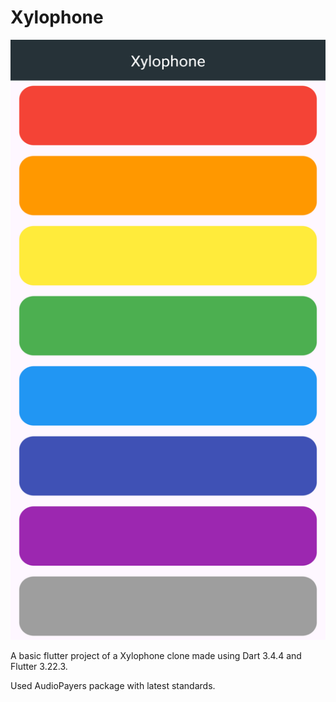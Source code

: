 # Xylophone

<img src="https://github.com/VenusWhisper/FlutterProjects2024/blob/main/xylophone/images/Screenshot_20240731-124027.png" width="540" height="960"/>

A basic flutter project of a Xylophone clone made using Dart 3.4.4 and Flutter 3.22.3.

Used AudioPayers package with latest standards.

